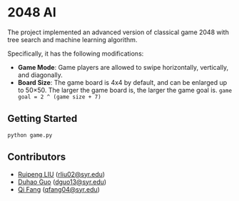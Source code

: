 # 2048 AI

The project implemented an advanced version of classical game 2048 with tree search and machine learning algorithm.

Specifically, it has the following modifications:
* **Game Mode**: Game players are allowed to swipe horizontally, vertically, and diagonally.
* **Board Size**: The game board is 4x4 by default, and can be enlarged up to 50×50. The larger the game board is, the larger the game goal is. 
`game goal = 2 ^ (game size + 7)`



## Getting Started
```
python game.py
```



## Contributors

* [Ruipeng LIU](https://github.com/EmilioLrp) (rliu02@syr.edu)
* [Duhao Guo](https://github.com/frankgx97) (dguo13@syr.edu)
* [Qi Fang](https://github.com/mllejuly) (qfang04@syr.edu)

